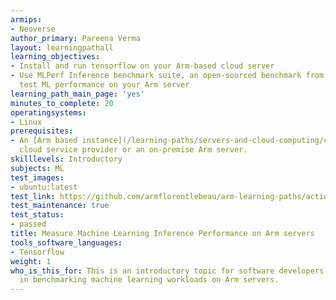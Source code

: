 ```yaml
---
armips:
- Neoverse
author_primary: Pareena Verma
layout: learningpathall
learning_objectives:
- Install and run tensorflow on your Arm-based cloud server
- Use MLPerf Inference benchmark suite, an open-sourced benchmark from MLCommons to
  test ML performance on your Arm server
learning_path_main_page: 'yes'
minutes_to_complete: 20
operatingsystems:
- Linux
prerequisites:
- An [Arm based instance](/learning-paths/servers-and-cloud-computing/csp/) from an appropriate
  cloud service provider or an on-premise Arm server.
skilllevels: Introductory
subjects: ML
test_images:
- ubuntu:latest
test_link: https://github.com/armflorentlebeau/arm-learning-paths/actions/runs/4312122327
test_maintenance: true
test_status:
- passed
title: Measure Machine Learning Inference Performance on Arm servers
tools_software_languages:
- Tensorflow
weight: 1
who_is_this_for: This is an introductory topic for software developers interested
  in benchmarking machine learning workloads on Arm servers.
---
```

